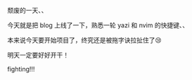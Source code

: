 颓废的一天、、

今天就是把 blog 上线了一下，熟悉一轮 yazi 和 nvim 的快捷键、、

本来说今天要开始项目了，终究还是被拖字诀拉扯住了😢

明天一定要好好开干！

fighting!!!